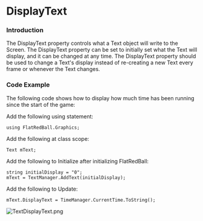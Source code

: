 # DisplayText

### Introduction

The DisplayText property controls what a Text object will write to the Screen. The DisplayText property can be set to initially set what the Text will display, and it can be changed at any time. The DisplayText property should be used to change a Text's display instead of re-creating a new Text every frame or whenever the Text changes.

### Code Example

The following code shows how to display how much time has been running since the start of the game:

Add the following using statement:

```
using FlatRedBall.Graphics;
```

Add the following at class scope:

```
Text mText;
```

Add the following to Initialize after initializing FlatRedBall:

```
string initialDisplay = "0";
mText = TextManager.AddText(initialDisplay);
```

Add the following to Update:

```
mText.DisplayText = TimeManager.CurrentTime.ToString();
```

![TextDisplayText.png](../../../../.gitbook/assets/migrated\_media-TextDisplayText.png)
